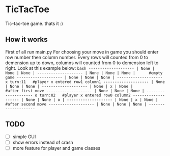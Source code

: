 # TicTacToe
Tic-tac-toe game. thats it :)

## How it works
First of all run main.py
For choosing your move in game you should enter row number then column number. Every rows will counted from 0 to demension up to down, columns will counted from 0 to demension left to right. Look at this example below:
    ```bash
    --------------------
    | None | None | None |
    --------------------
    | None | None | None |      #empty game
    --------------------
    | None | None | None |
    --------------------
    x turn:11   #player x entered row1 column1
    --------------------
    | None | None | None |
    --------------------
    | None | x | None |         #after first move
    --------------------
    | None | None | None |
    --------------------
    o turn:02   #player x entered row0 column2
    --------------------
    | None | None | o |
    --------------------
    | None | x | None |         #after second move
    --------------------
    | None | None | None |
    --------------------
    ```

## TODO
- [ ] simple GUI 
- [ ] show errors instead of crash
- [ ] more feature for player and game classes